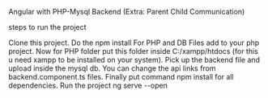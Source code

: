 Angular with PHP-Mysql Backend (Extra: Parent Child Communication)

steps to run the project

Clone this project.
Do the npm install
For PHP and DB Files add to your php project.
Now for PHP folder put this folder inside C:/xampp/htdocs (for this u need xampp to be installed on your system).
Pick up the backend file and upload inside the mysql db.
You can change the api links from backend.component.ts files.
Finally put command npm install for all dependencies.
Run the project ng serve --open
